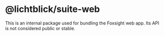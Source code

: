 # @lichtblick/suite-web

This is an internal package used for bundling the Foxsight web app. Its API is not considered public or stable.
